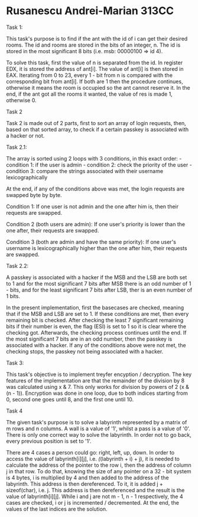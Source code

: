 # Rusanescu Andrei-Marian 313CC

Task 1:

This task's purpose is to find if the ant with the id of i
can get their desired rooms. The id and rooms are stored
in the bits of an integer, n. The id is stored in the most
significant 8 bits (i.e. msb: 00000100 => id 4).

To solve this task, first the value of n is separated from
the id. In register EDX, it is stored the address of ant[i].
The value of ant[i] is then stored in EAX. Iterating from 0
to 23, every 1 - bit from n is compared with the corresponding
bit from ant[i]. If both are 1 then the procedure continues,
otherwise it means the room is occupied so the ant cannot
reserve it. In the end, if the ant got all the rooms it
wanted, the value of res is made 1, otherwise 0.


Task 2

Task 2 is made out of 2 parts, first to sort an array
of login requests, then, based on that sorted array, to check
if a certain passkey is associated with a hacker or not.

Task 2.1:

The array is sorted using 2 loops with 3 conditions, in this
exact order:
    - condition 1: if the user is admin
    - condition 2: check the priority of the user
    - condition 3: compare the strings associated with their
                   username lexicographically

At the end, if any of the conditions above was met, the
login requests are swapped byte by byte.

Condition 1:
If one user is not admin and the one after him is, then
their requests are swapped.

Condition 2 (both users are admin):
If one user's priority is lower than the one after, their
requests are swapped.

Condition 3 (both are admin and have the same priority):
If one user's username is lexicographically higher than the
one after him, their requests are swapped.


Task 2.2:

A passkey is associated with a hacker if the MSB and the LSB
are both set to 1 and for the most significant 7 bits after
MSB there is an odd number of 1 - bits, and for the least
significant 7 bits after LSB, ther is an even number of 1
bits.

In the present implementation, first the basecases are
checked, meaning that if the MSB and LSB are set to 1.
If these conditions are met, then every remaining bit is
checked. After checking the least 7 significant remaining bits
if their number is even, the flag (ESI) is set to 1 so it is 
clear where the checking got. Afterwards, the checking process
continues until the end. If the most significant 7 bits are in
an odd number, then the passkey is associated with a hacker.
If any of the conditions above were not met, the checking
stops, the passkey not being associated with a hacker.


Task 3:

This task's objective is to implement treyfer encyption /
decryption.
The key features of the implementation are that the remainder
of the division by 8 was calculated using x & 7. This only
works for division by powers of 2 (x & (n - 1)).
Encryption was done in one loop, due to both indices starting
from 0, second one goes until 8, and the first one until 10.


Task 4

The given task's purpose is to solve a labyrinth represented
by a matrix of m rows and n columns. A wall is a value of '1',
whilst a pass is a value of '0'. There is only one correct way
to solve the labyrinth. In order not to go back, every
previous position is set to '1'.

There are 4 cases a person could go: right, left, up, down.
In order to access the value of labyrinth[i][j], i.e.
*(*(labyrinth + i) + j), it is needed to calculate the address
of the pointer to the row i, then the address of column j in
that row. To do that, knowing the size of any pointer on a
32 - bit system is 4 bytes, i is multiplied by 4 and then
added to the address of the labyrinth. This address is then
dereferenced. To it, it is added j + sizeof(char), i.e. j.
This address is then dereferenced and the result is the value
of labyrinth[i][j].
While i and j are not m - 1, n - 1 respectively, the 4 cases
are checked, i or j is incremented / decremented. At the
end, the values of the last indices are the solution.
